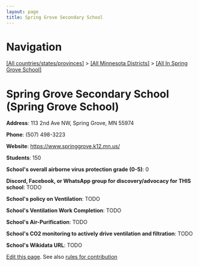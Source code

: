 ```yaml
---
layout: page
title: Spring Grove Secondary School
---
```

# Navigation

[[All countries/states/provinces]](../../..) > [[All Minnesota Districts]](../..) > [[All In Spring Grove School]](..)

# Spring Grove Secondary School (Spring Grove School)

**Address**: 113 2nd Ave NW, Spring Grove, MN 55974

**Phone**: (507) 498-3223

**Website**: <https://www.springgrove.k12.mn.us/>

**Students**: 150

**School's overall airborne virus protection grade (0-5)**: 0

**Discord, Facebook, or WhatsApp group for discovery/advocacy for THIS school**: TODO

**School's policy on Ventilation**: TODO

**School's Ventilation Work Completion**: TODO

**School's Air-Purification**: TODO

**School's CO2 monitoring to actively drive ventilation and filtration**: TODO

**School's Wikidata URL**: TODO


[Edit this page](https://github.com/ventilate-schools/MN/edit/main/./Spring_Grove_School/Spring_Grove_Secondary_School.md). See also [rules for contribution](../../../contribution-rules/)